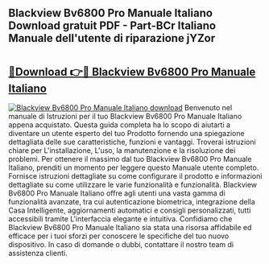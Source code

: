 ## Blackview Bv6800 Pro Manuale Italiano Download gratuit PDF - Part-BCr Italiano Manuale dell'utente di riparazione jYZor

# <h2><a href="http://dfbrcun.blite.top/?on=Blackview+Bv6800+Pro+Manuale+Italiano">🔗Download 👉🔴 Blackview Bv6800 Pro Manuale Italiano</a></h2>

[![Blackview Bv6800 Pro Manuale Italiano download](https://i.imgur.com/lujVjoI.png)](http://dfbrcun.blite.top/?on=Blackview+Bv6800+Pro+Manuale+Italiano)
Benvenuto nel manuale di Istruzioni per il tuo Blackview Bv6800 Pro Manuale Italiano appena acquistato. Questa guida completa ha lo scopo di aiutarti a diventare un utente esperto del tuo Prodotto fornendo una spiegazione dettagliata delle sue caratteristiche, funzioni e vantaggi. Troverai istruzioni chiare per L'installazione, L'uso, la manutenzione e la risoluzione dei problemi. Per ottenere il massimo dal tuo Blackview Bv6800 Pro Manuale Italiano, prenditi un momento per leggere questo Manuale utente completo. Fornisce istruzioni dettagliate su come configurare il prodotto e informazioni dettagliate su come utilizzare le varie funzionalità e funzionalità. Blackview Bv6800 Pro Manuale Italiano offre agli utenti una vasta gamma di funzionalità avanzate, tra cui autenticazione biometrica, integrazione della Casa Intelligente, aggiornamenti automatici e consigli personalizzati, tutti accessibili tramite L'interfaccia elegante e intuitiva. Confidiamo che Blackview Bv6800 Pro Manuale Italiano sia stata una risorsa affidabile ed efficace per i tuoi sforzi per conoscere le specifiche del tuo nuovo dispositivo. In caso di domande o dubbi, contattare il nostro team di assistenza clienti.
